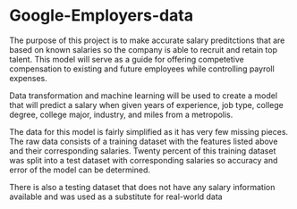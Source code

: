 # Google-Employers-data

The purpose of this project is to make accurate salary preditctions that are based on known salaries so the company is able to recruit and retain top talent. This model will serve as a guide for offering competetive compensation to existing and future employees while controlling payroll expenses.

Data transformation and machine learning will be used to create a model that will predict a salary when given years of experience, job type, college degree, college major, industry, and miles from a metropolis.

The data for this model is fairly simplified as it has very few missing pieces. The raw data consists of a training dataset with the features listed above and their corresponding salaries. Twenty percent of this training dataset was split into a test dataset with corresponding salaries so accuracy and error of the model can be determined.

There is also a testing dataset that does not have any salary information available and was used as a substitute for real-world data

